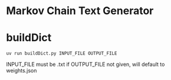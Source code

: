 # Markov Chain Text Generator



# buildDict

```
uv run buildDict.py INPUT_FILE OUTPUT_FILE
```
INPUT_FILE must be .txt
if OUTPUT_FILE not given, will default to weights.json
